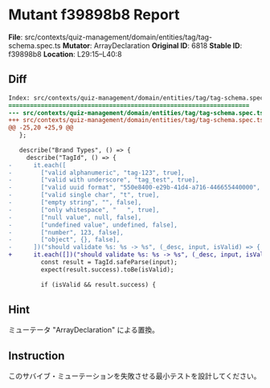 # Mutant f39898b8 Report

**File**: src/contexts/quiz-management/domain/entities/tag/tag-schema.spec.ts
**Mutator**: ArrayDeclaration
**Original ID**: 6818
**Stable ID**: f39898b8
**Location**: L29:15–L40:8

## Diff

```diff
Index: src/contexts/quiz-management/domain/entities/tag/tag-schema.spec.ts
===================================================================
--- src/contexts/quiz-management/domain/entities/tag/tag-schema.spec.ts	original
+++ src/contexts/quiz-management/domain/entities/tag/tag-schema.spec.ts	mutated #6818
@@ -25,20 +25,9 @@
   };
 
   describe("Brand Types", () => {
     describe("TagId", () => {
-      it.each([
-        ["valid alphanumeric", "tag-123", true],
-        ["valid with underscore", "tag_test", true],
-        ["valid uuid format", "550e8400-e29b-41d4-a716-446655440000", true],
-        ["valid single char", "t", true],
-        ["empty string", "", false],
-        ["only whitespace", "   ", true],
-        ["null value", null, false],
-        ["undefined value", undefined, false],
-        ["number", 123, false],
-        ["object", {}, false],
-      ])("should validate %s: %s -> %s", (_desc, input, isValid) => {
+      it.each([])("should validate %s: %s -> %s", (_desc, input, isValid) => {
         const result = TagId.safeParse(input);
         expect(result.success).toBe(isValid);
 
         if (isValid && result.success) {
```

## Hint

ミューテータ "ArrayDeclaration" による置換。

## Instruction

このサバイブ・ミューテーションを失敗させる最小テストを設計してください。
